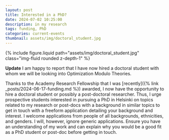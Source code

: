 ```yaml
---
layout: post
title: Interested in a PhD?
date: 2024-07-02 10:25:00
description: in my research
tags: funding, PhD
categories: current-events
thumbnail: assets/img/doctoral_student.jpg
---
```


<div class="row mt-3">
    <div class="col-sm mt-3 mt-md-0">
        {% include figure.liquid path="assets/img/doctoral_student.jpg" class="img-fluid rounded z-depth-1" %}
    </div>
</div>

**Update** I am happy to report that I have now hired a doctoral student with whom we will be looking into Optimization Modulo Theories.

Thanks to the Academy Research Fellowship that I was [recently]({% link _posts/2024-06-17-funding.md %}) awarded, I now have the opportunity to hire a doctoral student or possibly a post-doctoral researcher. Thus, I urge prospective students interested in pursuing a PhD in Helsinki on topics related to my research or post-docs with a background in similar topics to get in touch with a freeform application detailing your background and interest. I welcome applications from people of all backgrounds, ethnicities, and genders. I will, however, ignore generic applications. Ensure you have an understanding of my work and can explain why you would be a good fit as a PhD student or post-doc before getting in touch.
